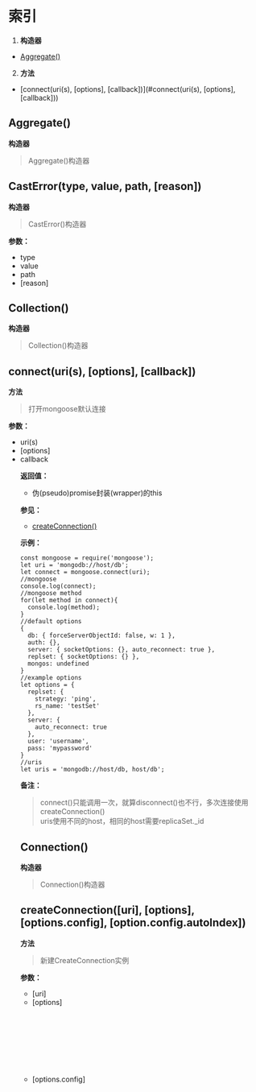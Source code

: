 # 索引  

  1. **构造器**  
  * [Aggregate()](#Aggregate())  

  2. **方法**  
  * [connect(uri(s), [options], [callback])](#connect(uri(s), [options], [callback]))  

## Aggregate()  
  **构造器**  
  > Aggregate()构造器  

## CastError(type, value, path, [reason])  
  **构造器**  
  > CastError()构造器  

  **参数：**  
  * type <String>  
  * value <Any>  
  * path <String>  
  * [reason] <Error>  

## Collection()  
  **构造器**  
  > Collection()构造器  

## connect(uri(s), [options], [callback])  
  **方法**  
  > 打开mongoose默认连接  

  **参数：**  
  * uri(s) <String>  
  * [options] <Object>  
  * callback <Function>  
  
  **返回值：**  
  * 伪(pseudo)promise封装(wrapper)的this  

  **参见：**  
  * [createConnection()]()  

  **示例：**  
  ```
  const mongoose = require('mongoose');
  let uri = 'mongodb://host/db';
  let connect = mongoose.connect(uri);
  //mongoose
  console.log(connect);
  //mongoose method
  for(let method in connect){
    console.log(method);
  }
  //default options
  {
    db: { forceServerObjectId: false, w: 1 },
    auth: {},
    server: { socketOptions: {}, auto_reconnect: true },
    replset: { socketOptions: {} },
    mongos: undefined
  }
  //example options
  let options = {
    replset: {
      strategy: 'ping',
      rs_name: 'testSet'
    },
    server: {
      auto_reconnect: true
    },
    user: 'username',
    pass: 'mypassword'
  }
  //uris
  let uris = 'mongodb://host/db, host/db';
  ```

  **备注：**  
  > connect()只能调用一次，就算disconnect()也不行，多次连接使用createConnection()  
  > uris使用不同的host，相同的host需要replicaSet._id  
  
## Connection()  
  **构造器**  
  > Connection()构造器  

## createConnection([uri], [options], [options.config], [option.config.autoIndex])  
  **方法**  
  > 新建CreateConnection实例  

  **参数：**  
  * [uri] <String>  
  * [options] <Object>  
  * [options.config] <Object>  
  * [option.config.autoIndex] <Boolean>  
  
  **返回值：**  
  * Connection 对象  

  **示例：**  
  ```
  //uri
  mongoose.createConnection('mongodb://user:pass@localhost:port/database');
  //host+db+port
  mongoose.createConnection('localhost', 'database', port);
  //options auth
  let options = {
    server: {
      auto_reconnect: false
    },
    user: 'username',
    pass: 'mypassword'
  }
  mongoose.createConnection('localhost', 'database', port, options);
  ```

## disconnect([callback])  
  **方法**  
  > 关闭所有连接  

  **参数：**  
  * [callback] <Function>  

  **返回值：**  
  * 伪(pseudo)promise封装(wrapper)的this  

## Document()  
  **构造器**  
  > Document()构造器  

## DocumentProvider()  
  **构造器**  
  > DocumentProvider()构造器  

## Error()  
  **构造器**  
  > Error()构造器  

## get(key)  
  **方法**  
  > 返回mongoose options  

  **参数：**  
  * key <String>  

## model(name, [schema], [collection], [skipInit])  
  **方法**  
  > 定义model  

  **参数：**  
  * name <String>  
  * [schema] <Schema>  
  * [collection] <String>  
  * [skipInit] <Boolean>  
  
  **示例：**  
  ```
  //model
  mongoose.model('user', new Schema({ name: String }));
  //createConnection+model
  let conn = mongoose.createConnection(uri);
  let user = conn.model('user');
  ```

  **备注：**  
  * 不指定collection，name转换为复数当作集合名  
  * 可以使用schema.set('user')指定集合名  
  
## Model()  
  **构造器**  
  > Model()构造器  

## modelNames()  
  **方法**  
  > 返回所有model名称  

  **返回值：**  
  * <Array>  

  **备注：**  
  * 不能返回connection.model()定义的model  

## Mongoose()  
  **构造器**  
  > Mongoose()构造器  

## plugin(method, [options])  
  **方法**  
  > 给所有schema添加plugin  

  **参数：**  
  * method <Function>  
  * [options] <Object>  

  **返回值：**  
  * <Mongoose> this  

## Promise()  
  **构造器**  
  > Promise()构造器  

## PromiseProvider()  
  **构造器**  
  > mongoose promise存储层？？？  

## Query()  
  **构造器**  
  > Query()构造器  

## Schema()  
  **构造器**  
  > Schema()构造器  

## SchemaType()  
  **构造器**  
  > SchemaType()构造器  

## set(key, value)  
  **方法**  
  > 设置mongoose options  

  **参数：**  
  * key <String>  
  * value <String | Boolean | Function>  

  **示例：**  
  ```
  mongoose.set('debug', true);
  mongoose.set('debug', function(collectionName, methodName, arg1, arg2...) {});
  ```

## VirtualType()  
  **构造器**  
  > VirtualType()构造器  

## connection  
  **熟悉**  
  > mongoose default connection  

  **返回值：**  
  * <Connection>  

  **示例：**  
  ```
  const mongoose = require('mongoose');
  mongoose.connect(uri);
  mongoose.connection.on('error', callback);
  ```

## mongo  
  **熟悉**  
  > mongoose使用的node-mongodb-native driver  

## mquery  
  **属性**  
  > mongoose使用的mquery builder  

## SchemaTypes  
  **属性**  
  > mongoose schema types  

  **类型：**  
  * <String>  
  * <Number>  
  * <Boolean | Bool>  
  * <Buffer>  
  * <Date>  
  * <Array>  
  * <ObjectId | Oid>  
  * <Mixed>  

## Types  
  **属性**  
  > mongoose types  

  **类型：**  
  * <ObjectId>  
  * <Buffer>  
  * <SubDocument>  
  * <Array>  
  * <DocumentArray>  

## version  
  **属性**  
  > mongoose版本  
